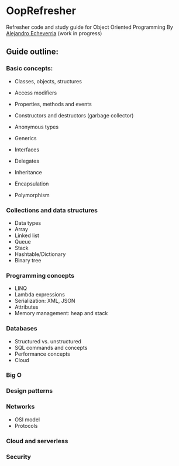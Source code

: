 # OopRefresher
Refresher code and study guide for Object Oriented Programming
By [Alejandro Echeverria](https://github.com/cuete)
(work in progress)

## Guide outline:
### Basic concepts: 
* Classes, objects, structures
* Access modifiers
* Properties, methods and events
* Constructors and destructors (garbage collector)
* Anonymous types
* Generics
* Interfaces
* Delegates

* Inheritance
* Encapsulation
* Polymorphism

### Collections and data structures
* Data types
* Array
* Linked list
* Queue
* Stack
* Hashtable/Dictionary
* Binary tree

### Programming concepts
* LINQ
* Lambda expressions
* Serialization: XML, JSON
* Attributes
* Memory management: heap and stack

### Databases
* Structured vs. unstructured
* SQL commands and concepts
* Performance concepts
* Cloud

### Big O

### Design patterns

### Networks
* OSI model
* Protocols

### Cloud and serverless

### Security
